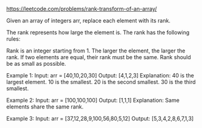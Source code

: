 https://leetcode.com/problems/rank-transform-of-an-array/  

Given an array of integers arr, replace each element with its rank.

The rank represents how large the element is. The rank has the following rules:

Rank is an integer starting from 1.
The larger the element, the larger the rank. If two elements are equal, their rank must be the same.
Rank should be as small as possible.

Example 1:
Input: arr = [40,10,20,30]
Output: [4,1,2,3]
Explanation: 40 is the largest element. 10 is the smallest. 20 is the second smallest. 30 is the third smallest.

Example 2:
Input: arr = [100,100,100]
Output: [1,1,1]
Explanation: Same elements share the same rank.

Example 3:
Input: arr = [37,12,28,9,100,56,80,5,12]
Output: [5,3,4,2,8,6,7,1,3]
